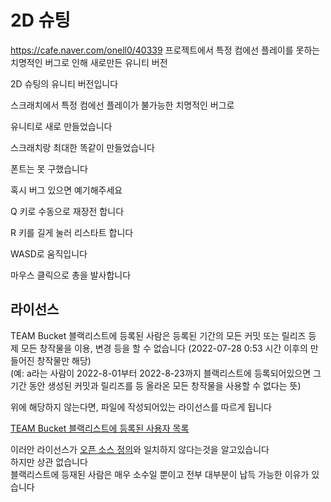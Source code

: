 # 2D 슈팅
https://cafe.naver.com/onell0/40339 프로젝트에서 특정 컴에선 플레이를 못하는 치명적인 버그로 인해 새로만든 유니티 버전

2D 슈팅의 유니티 버전입니다

스크래치에서 특정 컴에선 플레이가 불가능한 치명적인 버그로

유니티로 새로 만들었습니다

스크래치랑 최대한 똑같이 만들었습니다

폰트는 못 구했습니다



혹시 버그 있으면 예기해주세요

Q 키로 수동으로 재장전 합니다

R 키를 길게 눌러 리스타트 합니다

WASD로 움직입니다

마우스 클릭으로 총을 발사합니다


## 라이선스
TEAM Bucket 블랙리스트에 등록된 사람은 등록된 기간의 모든 커밋 또는 릴리즈 등 제 모든 창작물을 이용, 변경 등을 할 수 없습니다 (2022-07-28 0:53 시간 이후의 만들어진 창작물만 해당)  
(예: a라는 사람이 2022-8-01부터 2022-8-23까지 블랙리스트에 등록되어있으면 그 기간 동안 생성된 커밋과 릴리즈를 등 올라온 모든 창작물을 사용할 수 없다는 뜻)

위에 해당하지 않는다면, 파일에 작성되어있는 라이선스를 따르게 됩니다

[TEAM Bucket 블랙리스트에 등록된 사용자 목록](https://docs.google.com/document/d/1diUFkd4drD_hroCqmRTYNVYzU_jpxQXsb45F-VvWekE/edit?usp=sharing)

이러안 라이선스가 [오픈 소스 정의](https://opensource.org/osd)와 일치하지 않다는것을 알고있습니다  
하지만 상관 없습니다  
블랙리스트에 등재된 사람은 매우 소수일 뿐이고 전부 대부분이 납득 가능한 이유가 있습니다
